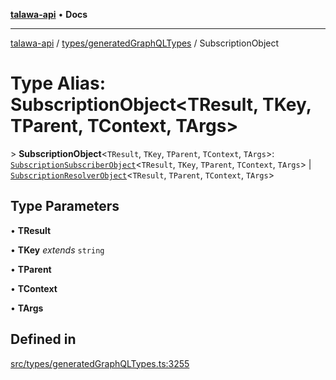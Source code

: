 [**talawa-api**](../../../README.md) • **Docs**

***

[talawa-api](../../../modules.md) / [types/generatedGraphQLTypes](../README.md) / SubscriptionObject

# Type Alias: SubscriptionObject\<TResult, TKey, TParent, TContext, TArgs\>

\> **SubscriptionObject**\<`TResult`, `TKey`, `TParent`, `TContext`, `TArgs`\>: [`SubscriptionSubscriberObject`](../interfaces/SubscriptionSubscriberObject.md)\<`TResult`, `TKey`, `TParent`, `TContext`, `TArgs`\> \| [`SubscriptionResolverObject`](../interfaces/SubscriptionResolverObject.md)\<`TResult`, `TParent`, `TContext`, `TArgs`\>

## Type Parameters

• **TResult**

• **TKey** *extends* `string`

• **TParent**

• **TContext**

• **TArgs**

## Defined in

[src/types/generatedGraphQLTypes.ts:3255](https://github.com/PalisadoesFoundation/talawa-api/blob/67d017fd9312183a6b2bae1b160bc814f56ab5c2/src/types/generatedGraphQLTypes.ts#L3255)
